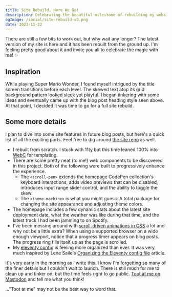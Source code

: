 ```yaml
---
title: Site Rebuild, Here We Go!
description: Celebrating the beautiful milestone of rebuilding my website from the ground up.
ogImage: /social/site-rebuild-v3.png
date: 2023-11-22
---
```


There are still a few bits to work out, but why wait any longer? The latest version of my site is here and it has been rebuilt from the ground up. I'm feeling pretty good about it and invite you all to celebrate the magic with me! ✨

## Inspiration

While playing Super Mario Wonder, I found myself intrigued by the title screen transitions before each level. The skewed text atop its grid background pattern looked sleek yet playful. I began tinkering with some ideas and eventually came up with the blog post heading style seen above. At that point, I decided it was time to go for a full site rebuild.

## Some more details

I plan to dive into some site features in future blog posts, but here's a quick list of all the exciting parts. Feel free to dig around [the site repo](https://github.com/hexagoncircle/ryan-mulligan-dev) as well.

- I rebuilt from scratch. I stuck with 11ty but this time leaned 100% into [WebC](https://www.11ty.dev/docs/languages/webc/) for templating.
- There are some pretty neat (to me!) web components to be discovered in this project. Both of the following were built to progressively enhance the experience.
  - The `<scroll-pen>` extends the homepage CodePen collection's keyboard interactions, adds video previews that can be disabled, introduces input range slider control, and the ability to toggle the skew.
  - The `<theme-machine>` is what you might guess: A total package for changing the site appearance and adjusting theme colors.
- The homepage includes a few dynamic stats about the latest site deployment date, what the weather was like during that time, and the latest track I had been jamming to on Spotify.
- I've been messing around with [scroll-driven animations in CSS](/blog/scroll-driven-animations/) a lot and why not be a little extra? When using a supported browser on a wide enough viewport, notice that a progress timer appears on blog posts. The progress ring fills itself up as the page is scrolled.
- My [eleventy config](https://github.com/hexagoncircle/ryan-mulligan-dev/blob/main/eleventy.config.js) is feeling more organized than ever. It was very much inspired by Lene Saile's [Organizing the Eleventy config file](https://www.lenesaile.com/en/blog/organizing-the-eleventy-config-file/) article.

It's very early in the morning as I write this. I know I'm forgetting so many of the finer details but I couldn't wait to launch. There is still much for me to clean up and tinker on, but the time feels right to go public. [Toot at me on Mastodon](https://fosstodon.org/@hexagoncircle) and tell me what you think!

..."Toot at me" may not be the best way to word that.
